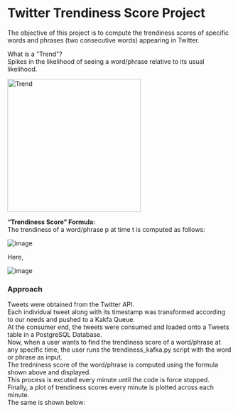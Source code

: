 # **Twitter Trendiness Score Project**

The objective of this project is to compute the trendiness scores of specific words and phrases (two consecutive words) appearing in Twitter.

What is a "Trend"?   
Spikes in the likelihood of seeing a word/phrase relative to its usual likelihood.

<img width="300" alt="Trend" src="https://user-images.githubusercontent.com/89796629/147373404-6ea2b21a-bc21-4581-9838-f25f3488b0dd.png">

**“Trendiness Score” Formula:**        
The trendiness of a word/phrase p at time t is computed as follows:

![image](https://user-images.githubusercontent.com/89796629/147373487-36981f5e-b2a1-4109-b346-c952e5c89842.png)

Here, 

![image](https://user-images.githubusercontent.com/89796629/147373508-3b87443d-c7ba-481f-b417-60f2d1813fe8.png)

### Approach

Tweets were obtained from the Twitter API.  
Each individual tweet along with its timestamp was transformed according to our needs and pushed to a Kakfa Queue.  
At the consumer end, the tweets were consumed and loaded onto a Tweets table in a PostgreSQL Database.  
Now, when a user wants to find the trendiness score of a word/phrase at any specific time, the user runs the trendiness_kafka.py script with the word or phrase as input.   
The tredniness score of the word/phrase is computed using the formula shown above and displayed.   
This process is excuted every minute until the code is force stopped.    
Finally, a plot of trendiness scores every minute is plotted across each minute.    
The same is shown below:



